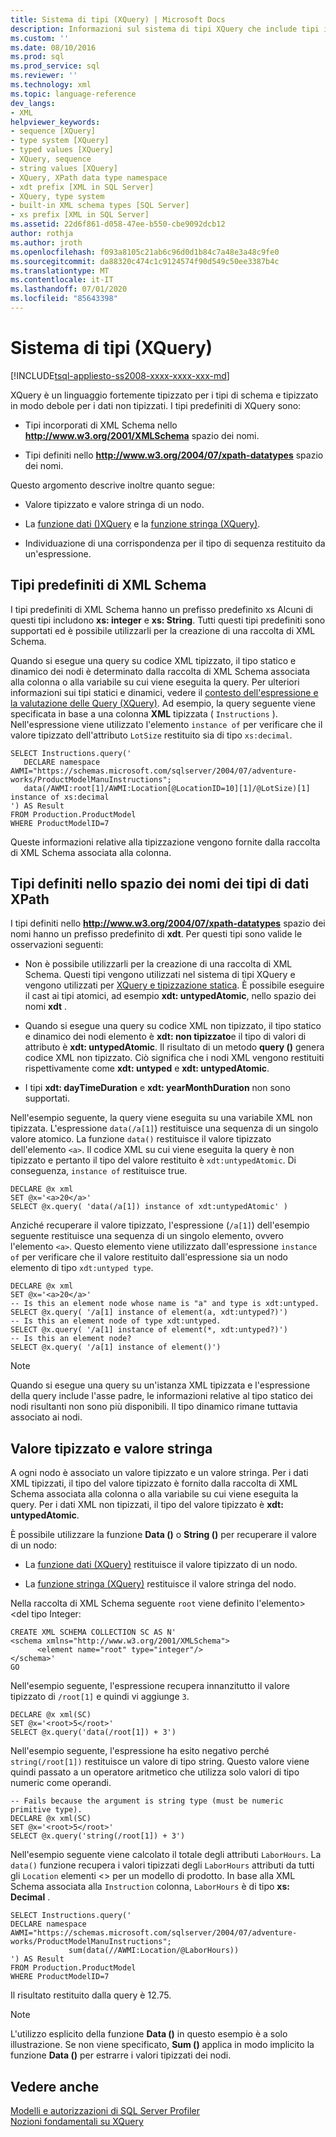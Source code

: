 ```yaml
---
title: Sistema di tipi (XQuery) | Microsoft Docs
description: Informazioni sul sistema di tipi XQuery che include tipi incorporati di XML Schema e tipi definiti nello spazio dei nomi XPath-DataTypes.
ms.custom: ''
ms.date: 08/10/2016
ms.prod: sql
ms.prod_service: sql
ms.reviewer: ''
ms.technology: xml
ms.topic: language-reference
dev_langs:
- XML
helpviewer_keywords:
- sequence [XQuery]
- type system [XQuery]
- typed values [XQuery]
- XQuery, sequence
- string values [XQuery]
- XQuery, XPath data type namespace
- xdt prefix [XML in SQL Server]
- XQuery, type system
- built-in XML schema types [SQL Server]
- xs prefix [XML in SQL Server]
ms.assetid: 22d6f861-d058-47ee-b550-cbe9092dcb12
author: rothja
ms.author: jroth
ms.openlocfilehash: f093a8105c21ab6c96d0d1b84c7a48e3a48c9fe0
ms.sourcegitcommit: da88320c474c1c9124574f90d549c50ee3387b4c
ms.translationtype: MT
ms.contentlocale: it-IT
ms.lasthandoff: 07/01/2020
ms.locfileid: "85643398"
---
```

# <a name="type-system-xquery"></a>Sistema di tipi (XQuery)
[!INCLUDE[tsql-appliesto-ss2008-xxxx-xxxx-xxx-md](../includes/applies-to-version/sqlserver.md)]

  XQuery è un linguaggio fortemente tipizzato per i tipi di schema e tipizzato in modo debole per i dati non tipizzati. I tipi predefiniti di XQuery sono:  
  
-   Tipi incorporati di XML Schema nello **http://www.w3.org/2001/XMLSchema** spazio dei nomi.  
  
-   Tipi definiti nello **http://www.w3.org/2004/07/xpath-datatypes** spazio dei nomi.  
  
 Questo argomento descrive inoltre quanto segue:  
  
-   Valore tipizzato e valore stringa di un nodo.  
  
-   La [funzione dati &#40;&#41;XQuery](../xquery/data-accessor-functions-data-xquery.md) e la [funzione stringa &#40;XQuery&#41;](../xquery/data-accessor-functions-string-xquery.md).  
  
-   Individuazione di una corrispondenza per il tipo di sequenza restituito da un'espressione.  
  
## <a name="built-in-types-of-xml-schema"></a>Tipi predefiniti di XML Schema  
 I tipi predefiniti di XML Schema hanno un prefisso predefinito xs Alcuni di questi tipi includono **xs: integer** e **xs: String**. Tutti questi tipi predefiniti sono supportati ed è possibile utilizzarli per la creazione di una raccolta di XML Schema.  
  
 Quando si esegue una query su codice XML tipizzato, il tipo statico e dinamico dei nodi è determinato dalla raccolta di XML Schema associata alla colonna o alla variabile su cui viene eseguita la query. Per ulteriori informazioni sui tipi statici e dinamici, vedere il [contesto dell'espressione e la valutazione delle Query &#40;XQuery&#41;](../xquery/expression-context-and-query-evaluation-xquery.md). Ad esempio, la query seguente viene specificata in base a una colonna **XML** tipizzata ( `Instructions` ). Nell'espressione viene utilizzato l'elemento `instance of` per verificare che il valore tipizzato dell'attributo `LotSize` restituito sia di tipo `xs:decimal`.  
  
```  
SELECT Instructions.query('  
   DECLARE namespace AWMI="https://schemas.microsoft.com/sqlserver/2004/07/adventure-works/ProductModelManuInstructions";  
   data(/AWMI:root[1]/AWMI:Location[@LocationID=10][1]/@LotSize)[1] instance of xs:decimal  
') AS Result  
FROM Production.ProductModel  
WHERE ProductModelID=7  
```  
  
 Queste informazioni relative alla tipizzazione vengono fornite dalla raccolta di XML Schema associata alla colonna.  
  
## <a name="types-defined-in-xpath-data-types-namespace"></a>Tipi definiti nello spazio dei nomi dei tipi di dati XPath  
 I tipi definiti nello **http://www.w3.org/2004/07/xpath-datatypes** spazio dei nomi hanno un prefisso predefinito di **xdt**. Per questi tipi sono valide le osservazioni seguenti:  
  
-   Non è possibile utilizzarli per la creazione di una raccolta di XML Schema. Questi tipi vengono utilizzati nel sistema di tipi XQuery e vengono utilizzati per [XQuery e tipizzazione statica](../xquery/xquery-and-static-typing.md). È possibile eseguire il cast ai tipi atomici, ad esempio **xdt: untypedAtomic**, nello spazio dei nomi **xdt** .  
  
-   Quando si esegue una query su codice XML non tipizzato, il tipo statico e dinamico dei nodi elemento è **xdt: non tipizzato**e il tipo di valori di attributo è **xdt: untypedAtomic**. Il risultato di un metodo **query ()** genera codice XML non tipizzato. Ciò significa che i nodi XML vengono restituiti rispettivamente come **xdt: untyped** e **xdt: untypedAtomic**.  
  
-   I tipi **xdt: dayTimeDuration** e **xdt: yearMonthDuration** non sono supportati.  
  
 Nell'esempio seguente, la query viene eseguita su una variabile XML non tipizzata. L'espressione `data(/a[1]`) restituisce una sequenza di un singolo valore atomico. La funzione `data()` restituisce il valore tipizzato dell'elemento `<a>`. Il codice XML su cui viene eseguita la query è non tipizzato e pertanto il tipo del valore restituito è `xdt:untypedAtomic`. Di conseguenza, `instance of` restituisce true.  
  
```  
DECLARE @x xml  
SET @x='<a>20</a>'  
SELECT @x.query( 'data(/a[1]) instance of xdt:untypedAtomic' )  
```  
  
 Anziché recuperare il valore tipizzato, l'espressione (`/a[1]`) dell'esempio seguente restituisce una sequenza di un singolo elemento, ovvero l'elemento `<a>`. Questo elemento viene utilizzato dall'espressione `instance of` per verificare che il valore restituito dall'espressione sia un nodo elemento di tipo `xdt:untyped type`.  
  
```  
DECLARE @x xml  
SET @x='<a>20</a>'  
-- Is this an element node whose name is "a" and type is xdt:untyped.  
SELECT @x.query( '/a[1] instance of element(a, xdt:untyped?)')  
-- Is this an element node of type xdt:untyped.  
SELECT @x.query( '/a[1] instance of element(*, xdt:untyped?)')  
-- Is this an element node?  
SELECT @x.query( '/a[1] instance of element()')  
```  
  
> [!NOTE]  
>  Quando si esegue una query su un'istanza XML tipizzata e l'espressione della query include l'asse padre, le informazioni relative al tipo statico dei nodi risultanti non sono più disponibili. Il tipo dinamico rimane tuttavia associato ai nodi.  
  
## <a name="typed-value-vs-string-value"></a>Valore tipizzato e valore stringa  
 A ogni nodo è associato un valore tipizzato e un valore stringa. Per i dati XML tipizzati, il tipo del valore tipizzato è fornito dalla raccolta di XML Schema associata alla colonna o alla variabile su cui viene eseguita la query. Per i dati XML non tipizzati, il tipo del valore tipizzato è **xdt: untypedAtomic**.  
  
 È possibile utilizzare la funzione **Data ()** o **String ()** per recuperare il valore di un nodo:  
  
-   La [funzione dati &#40;XQuery&#41;](../xquery/data-accessor-functions-data-xquery.md) restituisce il valore tipizzato di un nodo.  
  
-   La [funzione stringa &#40;XQuery&#41;](../xquery/data-accessor-functions-string-xquery.md) restituisce il valore stringa del nodo.  
  
 Nella raccolta di XML Schema seguente `root` viene definito l'elemento> <del tipo Integer:  
  
```  
CREATE XML SCHEMA COLLECTION SC AS N'  
<schema xmlns="http://www.w3.org/2001/XMLSchema">  
      <element name="root" type="integer"/>  
</schema>'  
GO  
```  
  
 Nell'esempio seguente, l'espressione recupera innanzitutto il valore tipizzato di `/root[1]` e quindi vi aggiunge `3`.  
  
```  
DECLARE @x xml(SC)  
SET @x='<root>5</root>'  
SELECT @x.query('data(/root[1]) + 3')  
```  
  
 Nell'esempio seguente, l'espressione ha esito negativo perché `string(/root[1])` restituisce un valore di tipo string. Questo valore viene quindi passato a un operatore aritmetico che utilizza solo valori di tipo numeric come operandi.  
  
```  
-- Fails because the argument is string type (must be numeric primitive type).  
DECLARE @x xml(SC)  
SET @x='<root>5</root>'  
SELECT @x.query('string(/root[1]) + 3')  
```  
  
 Nell'esempio seguente viene calcolato il totale degli attributi `LaborHours`. La `data()` funzione recupera i valori tipizzati degli `LaborHours` attributi da tutti gli `Location` elementi <> per un modello di prodotto. In base alla XML Schema associata alla `Instruction` colonna, `LaborHours` è di tipo **xs: Decimal** .  
  
```  
SELECT Instructions.query('   
DECLARE namespace AWMI="https://schemas.microsoft.com/sqlserver/2004/07/adventure-works/ProductModelManuInstructions";   
             sum(data(//AWMI:Location/@LaborHours))   
') AS Result   
FROM Production.ProductModel   
WHERE ProductModelID=7  
```  
  
 Il risultato restituito dalla query è 12.75.  
  
> [!NOTE]  
>  L'utilizzo esplicito della funzione **Data ()** in questo esempio è a solo illustrazione. Se non viene specificato, **Sum ()** applica in modo implicito la funzione **Data ()** per estrarre i valori tipizzati dei nodi.  
  
## <a name="see-also"></a>Vedere anche  
 [Modelli e autorizzazioni di SQL Server Profiler](../tools/sql-server-profiler/sql-server-profiler-templates-and-permissions.md)   
 [Nozioni fondamentali su XQuery](../xquery/xquery-basics.md)  
  
  
